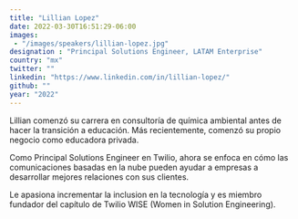 ```yaml
---
title: "Lillian Lopez"
date: 2022-03-30T16:51:29-06:00
images: 
 - "/images/speakers/lillian-lopez.jpg"
designation : "Principal Solutions Engineer, LATAM Enterprise"
country: "mx"
twitter: ""
linkedin: "https://www.linkedin.com/in/lillian-lopez/"
github: ""
year: "2022"
---
```


Lillian comenzó su carrera en consultoría de química ambiental antes de hacer la transición a educación. Más recientemente, comenzó su propio negocio como educadora privada.

Como Principal Solutions Engineer en Twilio, ahora se enfoca en cómo las comunicaciones basadas en la nube pueden ayudar a empresas a desarrollar mejores relaciones con sus clientes.

Le apasiona incrementar la inclusion en la tecnología y es miembro fundador del capítulo de Twilio WISE (Women in Solution Engineering).
